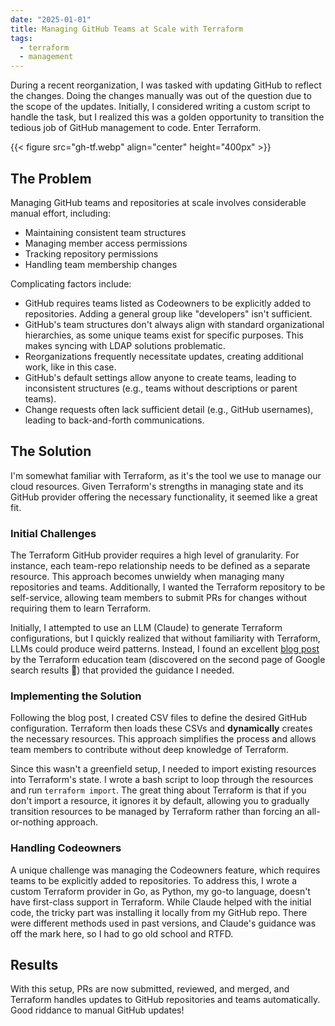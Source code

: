 ```yaml
---
date: "2025-01-01"
title: Managing GitHub Teams at Scale with Terraform
tags:
  - terraform
  - management
---
```


During a recent reorganization, I was tasked with updating GitHub to reflect the changes. Doing the changes manually was out of the question due to the scope of the updates. Initially, I considered writing a custom script to handle the task, but I realized this was a golden opportunity to transition the tedious job of GitHub management to code. Enter Terraform.

{{< figure src="gh-tf.webp" align="center" height="400px" >}}

## The Problem

Managing GitHub teams and repositories at scale involves considerable manual effort, including:

- Maintaining consistent team structures
- Managing member access permissions
- Tracking repository permissions
- Handling team membership changes

Complicating factors include:

- GitHub requires teams listed as Codeowners to be explicitly added to repositories. Adding a general group like "developers" isn't sufficient.
- GitHub's team structures don't always align with standard organizational hierarchies, as some unique teams exist for specific purposes. This makes syncing with LDAP solutions problematic.
- Reorganizations frequently necessitate updates, creating additional work, like in this case.
- GitHub's default settings allow anyone to create teams, leading to inconsistent structures (e.g., teams without descriptions or parent teams).
- Change requests often lack sufficient detail (e.g., GitHub usernames), leading to back-and-forth communications.

## The Solution

I'm somewhat familiar with Terraform, as it's the tool we use to manage our cloud resources. Given Terraform's strengths in managing state and its GitHub provider offering the necessary functionality, it seemed like a great fit.

### Initial Challenges

The Terraform GitHub provider requires a high level of granularity. For instance, each team-repo relationship needs to be defined as a separate resource. This approach becomes unwieldy when managing many repositories and teams. Additionally, I wanted the Terraform repository to be self-service, allowing team members to submit PRs for changes without requiring them to learn Terraform.

Initially, I attempted to use an LLM (Claude) to generate Terraform configurations, but I quickly realized that without familiarity with Terraform, LLMs could produce weird patterns. Instead, I found an excellent [blog post](https://developer.hashicorp.com/terraform/tutorials/configuration-language/provider-versioning) by the Terraform education team (discovered on the second page of Google search results 🤯) that provided the guidance I needed.

### Implementing the Solution

Following the blog post, I created CSV files to define the desired GitHub configuration. Terraform then loads these CSVs and **dynamically** creates the necessary resources. This approach simplifies the process and allows team members to contribute without deep knowledge of Terraform.

Since this wasn't a greenfield setup, I needed to import existing resources into Terraform's state. I wrote a bash script to loop through the resources and run `terraform import`. The great thing about Terraform is that if you don't import a resource, it ignores it by default, allowing you to gradually transition resources to be managed by Terraform rather than forcing an all-or-nothing approach.

### Handling Codeowners

A unique challenge was managing the Codeowners feature, which requires teams to be explicitly added to repositories. To address this, I wrote a custom Terraform provider in Go, as Python, my go-to language, doesn't have first-class support in Terraform. While Claude helped with the initial code, the tricky part was installing it locally from my GitHub repo. There were different methods used in past versions, and Claude's guidance was off the mark here, so I had to go old school and RTFD.

## Results

With this setup, PRs are now submitted, reviewed, and merged, and Terraform handles updates to GitHub repositories and teams automatically. Good riddance to manual GitHub updates!
